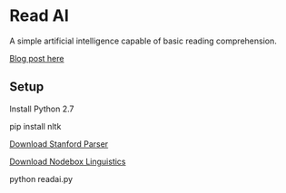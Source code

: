 # Read AI

A simple artificial intelligence capable of basic reading comprehension. 

[Blog post here](http://blog.ayoungprogrammer.com/2015/09/a-simple-artificial-intelligence.html)

## Setup

Install Python 2.7

pip install nltk

[Download Stanford Parser](http://nlp.stanford.edu/software/stanford-parser-full-2015-04-20.zip) 

[Download Nodebox Linguistics](https://www.nodebox.net/code/data/media/linguistics.zip)

python readai.py
